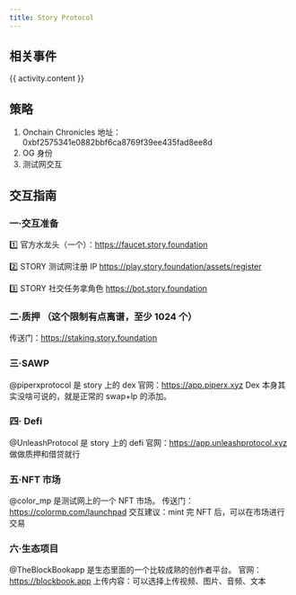 ```yaml
---
title: Story Protocol
---
```


<PageHeader
  logo="/images/story/logo.jpg"
  coverImg="/images/story/cover.jpeg"
  :links="links"
/>

## 相关事件

<el-timeline style="max-width: 600px">
  <el-timeline-item
    v-for="(activity, index) in activities"
    :key="index"
    :timestamp="activity.timestamp"
  >
    {{ activity.content }}
  </el-timeline-item>
</el-timeline>

## 策略

1. Onchain Chronicles 地址：0xbf2575341e0882bbf6ca8769f39ee435fad8ee8d
2. OG 身份
3. 测试网交互

## 交互指南

### 一·交互准备

1️⃣ 官方水龙头（一个）：https://faucet.story.foundation

2️⃣ STORY 测试网注册 IP https://play.story.foundation/assets/register

3️⃣ STORY 社交任务拿角色 https://bot.story.foundation

### 二·质押 （这个限制有点离谱，至少 1024 个）

传送门：https://staking.story.foundation

### 三·SAWP

@piperxprotocol
是 story 上的 dex
官网：https://app.piperx.xyz Dex 本身其实没啥可说的，就是正常的 swap+lp 的添加。

### 四· Defi

@UnleashProtocol
是 story 上的 defi
官网：https://app.unleashprotocol.xyz
做做质押和借贷就行

### 五·NFT 市场

@color_mp
是测试网上的一个 NFT 市场。
传送门：https://colormp.com/launchpad
交互建议：mint 完 NFT 后，可以在市场进行交易

### 六·生态项目

@TheBlockBookapp
是生态里面的一个比较成熟的创作者平台。
官网：https://blockbook.app
上传内容：可以选择上传视频、图片、音频、文本

<script setup>
const links = [
  { name: 'storyprotocol.xyz', url: 'https://www.storyprotocol.xyz/' },
  { name: 'X', url: 'https://x.com/StoryProtocol' },
]

const activities = [
  {
    timestamp: '2024-08-27',
    content: 'Story Protocol 在测试网上线',
  },
  {
    timestamp: '2024-08-21',
    content: 'Story Protocol 完成 8000 万美元B轮融资',
  },
  {
    timestamp: '2023-09-06',
    content: 'Story Protocol 完成 2500 万美元A轮融资',
  },
  {
    timestamp: '2023-05-17',
    content: 'Story Protocol 完成 2930 万美元融资',
  }
]
</script>
